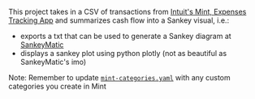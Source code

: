 This project takes in a CSV of transactions from [Intuit's Mint, Expenses Tracking App](https://mint.intuit.com) and summarizes cash flow into a Sankey visual, i.e.:

- exports a txt that can be used to generate a Sankey diagram at [SankeyMatic](https://sankeymatic.com/build)
- displays a sankey plot using python plotly (not as beautiful as SankeyMatic's imo)

Note: Remember to update [`mint-categories.yaml`](./mint-categories.yaml) with any custom categories you create in Mint
